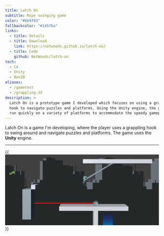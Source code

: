 ```yaml
---
title: Latch On
subtitle: Rope swinging game
color: "#6b9f93"
fallbackcolor: "#14576a"
links:
  - title: Details
  - title: Download
    link: https://notwoods.github.io/latch-on/
  - title: Code
    github: NotWoods/latch-on
tech:
  - C#
  - Unity
  - Box2D
aliases:
  - /gametest
  - /grappling-3d
description: >
  Latch On is a prototype game I developed which focuses on using a grappling
  hook to navigate puzzles and platforms. Using the Unity engine, the game can
  run quickly on a variety of platforms to accommodate the speedy gameplay.
---
```


Latch On is a game I'm developing, where the player uses a grappling
hook to swing around and navigate puzzles and platforms.
The game uses the **Unity** engine.

---

{{<img src="action.png" alt="Screenshot">}}
